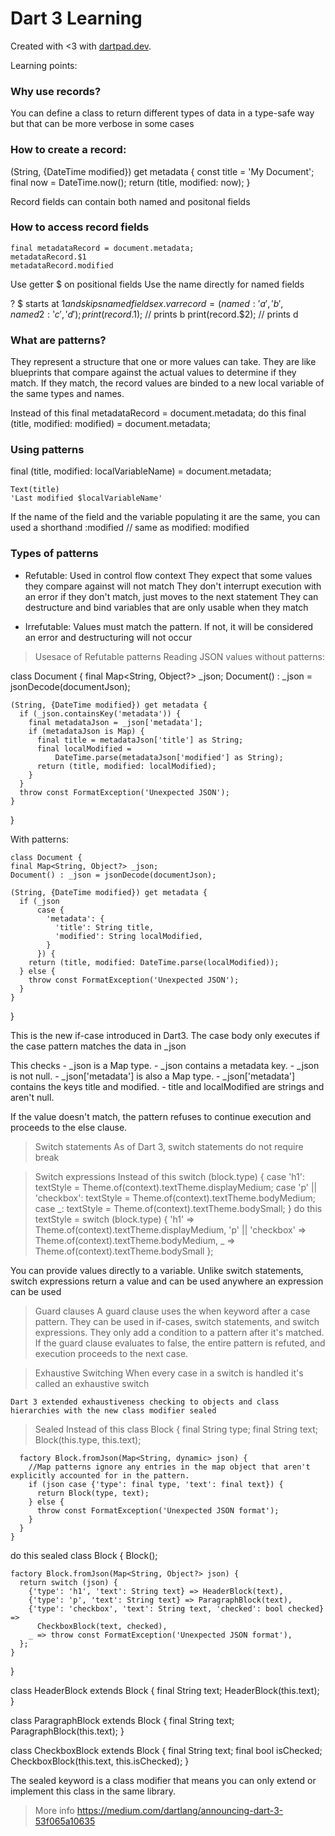 # Dart 3 Learning

Created with <3 with [dartpad.dev](https://dartpad.dev).


 Learning points: 
 
 ### Why use records? 
 You can define a class to return different types of data in a type-safe way but that can be more verbose in some cases
 
 ### How to create a record:

   (String, {DateTime modified}) get metadata {
      const title = 'My Document'; 
      final now = DateTime.now();
      return (title, modified: now);
    }
    
 Record fields can contain both named and positonal fields
 
 ### How to access record fields
 
    final metadataRecord = document.metadata;
    metadataRecord.$1
    metadataRecord.modified
   
   Use getter $<num> on positional fields
   Use the name directly for named fields
   
   ? $<num> starts at $1 and skips named fields
   ex. 
    var record = (named: 'a', 'b', named2: 'c', 'd');
    print(record.$1); // prints b
    print(record.$2); // prints d
 
 ### What are patterns?
 
 They represent a structure that one or more values can take. They are like blueprints that compare against the actual values to determine if they match. If they match, the record values are binded to a new local variable of the same types and names.
 
  Instead of this
    final metadataRecord = document.metadata;
  do this
    final (title, modified: modified) = document.metadata;
 
 ### Using patterns
  final (title, modified: localVariableName) = document.metadata;
  
    Text(title)
    'Last modified $localVariableName'
   
  If the name of the field and the variable populating it are the same, you can used a shorthand
    :modified // same as modified: modified
    
 ### Types of patterns
  - Refutable:
    Used in control flow context
      They expect that some values they compare against will not match
      They don't interrupt execution with an error if they don't match, just moves to the next statement
      They can destructure and bind variables that are only usable when they match
      
  - Irrefutable:
    Values must match the pattern. If not, it will be considered an error and destructuring will not occur
  
 > Usesace of Refutable patterns
 Reading JSON values without patterns: 
 
  class Document {
    final Map<String, Object?> _json;
    Document() : _json = jsonDecode(documentJson);

    (String, {DateTime modified}) get metadata {
      if (_json.containsKey('metadata')) {                     
        final metadataJson = _json['metadata'];
        if (metadataJson is Map) {
          final title = metadataJson['title'] as String;
          final localModified =
              DateTime.parse(metadataJson['modified'] as String);
          return (title, modified: localModified);
        }
      }
      throw const FormatException('Unexpected JSON');          
    }
  }
  
  With patterns:
  
    class Document {
    final Map<String, Object?> _json;
    Document() : _json = jsonDecode(documentJson);

    (String, {DateTime modified}) get metadata {
      if (_json                                                
          case {
            'metadata': {
              'title': String title,
              'modified': String localModified,
            }
          }) {
        return (title, modified: DateTime.parse(localModified));
      } else {
        throw const FormatException('Unexpected JSON');
      }                                                        
    }
  }
  
  This is the new if-case introduced in Dart3.
  The case body only executes if the case pattern matches the data in _json
  
  This checks
    - _json is a Map type.
    - _json contains a metadata key.
    - _json is not null.
    - _json['metadata'] is also a Map type.
    - _json['metadata'] contains the keys title and modified.
    - title and localModified are strings and aren't null.
   
   If the value doesn't match, the pattern refuses to continue execution and proceeds to the else clause.
  
 > Switch statements
 As of Dart 3, switch statements do not require break 
 
 > Switch expressions
 Instead of this 
    switch (block.type) {
      case 'h1':
        textStyle = Theme.of(context).textTheme.displayMedium;
      case 'p' || 'checkbox':
        textStyle = Theme.of(context).textTheme.bodyMedium;
      case _:
        textStyle = Theme.of(context).textTheme.bodySmall;
    }
 do this 
    textStyle = switch (block.type) {
      'h1' => Theme.of(context).textTheme.displayMedium,
      'p' || 'checkbox' => Theme.of(context).textTheme.bodyMedium,
      _ => Theme.of(context).textTheme.bodySmall
    }; 

  You can provide values directly to a variable.
  Unlike switch statements, switch expressions return a value and can be used anywhere an expression can be used
  
  > Guard clauses
    A guard clause uses the when keyword after a case pattern.
    They can be used in if-cases, switch statements, and switch expressions.
    They only add a condition to a pattern after it's matched.
    If the guard clause evaluates to false, the entire pattern is refuted, and execution proceeds to the next case.
    
  > Exhaustive Switching
    When every case in a switch is handled it's called an exhaustive switch
    
    Dart 3 extended exhaustiveness checking to objects and class hierarchies with the new class modifier sealed
    
  > Sealed 
  Instead of this 
    class Block {
      final String type;
      final String text;
      Block(this.type, this.text);

      factory Block.fromJson(Map<String, dynamic> json) {
        //Map patterns ignore any entries in the map object that aren't explicitly accounted for in the pattern.
        if (json case {'type': final type, 'text': final text}) {
          return Block(type, text);
        } else {
          throw const FormatException('Unexpected JSON format');
        }
      }
    }
  do this 
  sealed class Block {
    Block();

    factory Block.fromJson(Map<String, Object?> json) {
      return switch (json) {
        {'type': 'h1', 'text': String text} => HeaderBlock(text),
        {'type': 'p', 'text': String text} => ParagraphBlock(text),
        {'type': 'checkbox', 'text': String text, 'checked': bool checked} =>
          CheckboxBlock(text, checked),
        _ => throw const FormatException('Unexpected JSON format'),
      };
    }
  }
  
  class HeaderBlock extends Block {
    final String text;
    HeaderBlock(this.text);
  }

  class ParagraphBlock extends Block {
    final String text;
    ParagraphBlock(this.text);
  }

  class CheckboxBlock extends Block {
    final String text;
    final bool isChecked;
    CheckboxBlock(this.text, this.isChecked);
  }
  
  The sealed keyword is a class modifier that means you can only extend or implement this class in the same library.
  
  > More info
  https://medium.com/dartlang/announcing-dart-3-53f065a10635
 